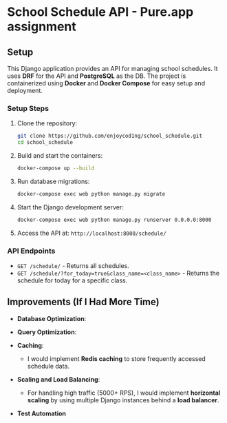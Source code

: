 # School Schedule API - Pure.app assignment

## Setup

This Django application provides an API for managing school schedules. It uses **DRF** for the API and **PostgreSQL** as the DB. The project is containerized using **Docker** and **Docker Compose** for easy setup and deployment.

### Setup Steps

1. Clone the repository:
   ```bash
   git clone https://github.com/enjoycod1ng/school_schedule.git
   cd school_schedule
   ```

2. Build and start the containers:
   ```bash
   docker-compose up --build
   ```

3. Run database migrations:
   ```bash
   docker-compose exec web python manage.py migrate
   ```

4. Start the Django development server:
   ```bash
   docker-compose exec web python manage.py runserver 0.0.0.0:8000
   ```

5. Access the API at: `http://localhost:8000/schedule/`

### API Endpoints

- `GET /schedule/` - Returns all schedules.
- `GET /schedule/?for_today=true&class_name=<class_name>` - Returns the schedule for today for a specific class.

## Improvements (If I Had More Time)

- **Database Optimization**: 
   
- **Query Optimization**:

- **Caching**:
   - I would implement **Redis caching** to store frequently accessed schedule data.

- **Scaling and Load Balancing**:
   - For handling high traffic (5000+ RPS), I would implement **horizontal scaling** by using multiple Django instances behind a **load balancer**.

- **Test Automation**
